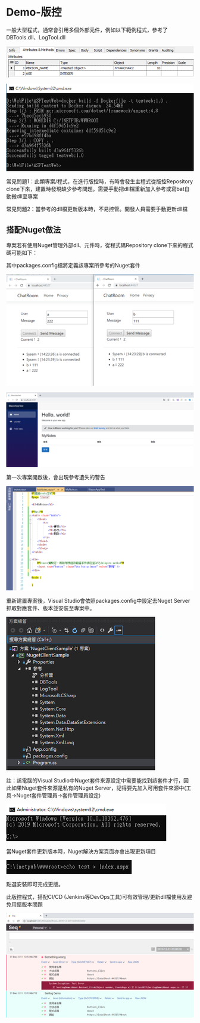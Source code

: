 # Demo-版控

一般大型程式，通常會引用多個外部元件，例如以下範例程式，參考了DBTools.dll、LogTool.dll

![](../../.gitbook/assets/image%20%28268%29.png)

![](../../.gitbook/assets/image%20%2822%29.png)

常見問題1：此類專案/程式，在進行版控時，有時會發生主程式從版控Repository clone下來，建置時發現缺少參考問題。需要手動把dll檔重新加入參考或寫bat自動搬dll至專案

常見問題2：當參考的dll檔更新版本時，不易控管。開發人員需要手動更新dll檔

## 搭配Nuget做法

專案若有使用Nuget管理外部dll、元件時，從程式碼Repository clone下來的程式碼可能如下：

其中packages.config檔將定義該專案所參考的Nuget套件

![](../../.gitbook/assets/image%20%2879%29.png)

![](../../.gitbook/assets/image%20%28324%29.png)

第一次專案開啟後，會出現參考遺失的警告

![](../../.gitbook/assets/image%20%28319%29.png)

重新建置專案後，Visual Studio會依照packages.config中設定去Nuget Server抓取對應套件、版本並安裝至專案中。

![](../../.gitbook/assets/image.png)

註：該電腦的Visual Studio中Nuget套件來源設定中需要能找到該套件才行，因此如果Nuget套件來源是私有的Nuget Server，記得要先加入可用套件來源中\(工具→Nuget套件管理員→套件管理員設定\)

![](../../.gitbook/assets/image%20%2855%29.png)

當Nuget套件更新版本時，Nuget解決方案頁面亦會出現更新項目

![](../../.gitbook/assets/image%20%28210%29.png)

點選安裝即可完成更版。

此版控程式，搭配CI/CD \(Jenkins等DevOps工具\)可有效管理/更新dll檔使用及避免用錯版本問題

![](../../.gitbook/assets/image%20%28263%29.png)

